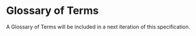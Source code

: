 # Glossary of Terms

A Glossary of Terms will be included in a next iteration of this specification.

